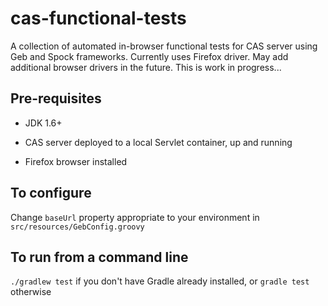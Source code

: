 cas-functional-tests
===================

A collection of automated in-browser functional tests for CAS server using Geb and Spock frameworks. Currently uses Firefox driver. May add additional browser drivers in the future. This is work in progress...

## Pre-requisites

* JDK 1.6+

* CAS server deployed to a local Servlet container, up and running

* Firefox browser installed

## To configure

Change `baseUrl` property appropriate to your environment in `src/resources/GebConfig.groovy`

## To run from a command line

`./gradlew test` if you don't have Gradle already installed, or `gradle test` otherwise